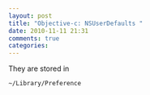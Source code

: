 ```yaml
---
layout: post
title: "Objective-c: NSUserDefaults "
date: 2010-11-11 21:31
comments: true
categories: 
---
```


They are stored in


```
~/Library/Preference
```

